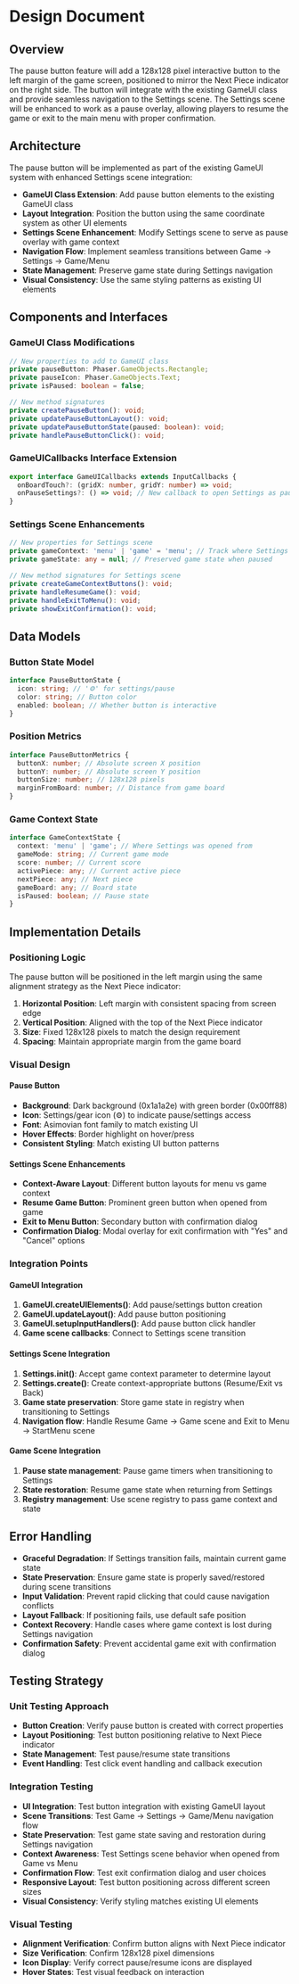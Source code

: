 # Design Document

## Overview

The pause button feature will add a 128x128 pixel interactive button to the left margin of the game screen, positioned to mirror the Next Piece indicator on the right side. The button will integrate with the existing GameUI class and provide seamless navigation to the Settings scene. The Settings scene will be enhanced to work as a pause overlay, allowing players to resume the game or exit to the main menu with proper confirmation.

## Architecture

The pause button will be implemented as part of the existing GameUI system with enhanced Settings scene integration:

- **GameUI Class Extension**: Add pause button elements to the existing GameUI class
- **Layout Integration**: Position the button using the same coordinate system as other UI elements
- **Settings Scene Enhancement**: Modify Settings scene to serve as pause overlay with game context
- **Navigation Flow**: Implement seamless transitions between Game → Settings → Game/Menu
- **State Management**: Preserve game state during Settings navigation
- **Visual Consistency**: Use the same styling patterns as existing UI elements

## Components and Interfaces

### GameUI Class Modifications

```typescript
// New properties to add to GameUI class
private pauseButton: Phaser.GameObjects.Rectangle;
private pauseIcon: Phaser.GameObjects.Text;
private isPaused: boolean = false;

// New method signatures
private createPauseButton(): void;
private updatePauseButtonLayout(): void;
private updatePauseButtonState(paused: boolean): void;
private handlePauseButtonClick(): void;
```

### GameUICallbacks Interface Extension

```typescript
export interface GameUICallbacks extends InputCallbacks {
  onBoardTouch?: (gridX: number, gridY: number) => void;
  onPauseSettings?: () => void; // New callback to open Settings as pause overlay
}
```

### Settings Scene Enhancements

```typescript
// New properties for Settings scene
private gameContext: 'menu' | 'game' = 'menu'; // Track where Settings was opened from
private gameState: any = null; // Preserved game state when paused

// New method signatures for Settings scene
private createGameContextButtons(): void;
private handleResumeGame(): void;
private handleExitToMenu(): void;
private showExitConfirmation(): void;
```

## Data Models

### Button State Model

```typescript
interface PauseButtonState {
  icon: string; // '⚙️' for settings/pause
  color: string; // Button color
  enabled: boolean; // Whether button is interactive
}
```

### Position Metrics

```typescript
interface PauseButtonMetrics {
  buttonX: number; // Absolute screen X position
  buttonY: number; // Absolute screen Y position
  buttonSize: number; // 128x128 pixels
  marginFromBoard: number; // Distance from game board
}
```

### Game Context State

```typescript
interface GameContextState {
  context: 'menu' | 'game'; // Where Settings was opened from
  gameMode: string; // Current game mode
  score: number; // Current score
  activePiece: any; // Current active piece
  nextPiece: any; // Next piece
  gameBoard: any; // Board state
  isPaused: boolean; // Pause state
}
```

## Implementation Details

### Positioning Logic

The pause button will be positioned in the left margin using the same alignment strategy as the Next Piece indicator:

1. **Horizontal Position**: Left margin with consistent spacing from screen edge
2. **Vertical Position**: Aligned with the top of the Next Piece indicator
3. **Size**: Fixed 128x128 pixels to match the design requirement
4. **Spacing**: Maintain appropriate margin from the game board

### Visual Design

#### Pause Button
- **Background**: Dark background (0x1a1a2e) with green border (0x00ff88)
- **Icon**: Settings/gear icon (⚙️) to indicate pause/settings access
- **Font**: Asimovian font family to match existing UI
- **Hover Effects**: Border highlight on hover/press
- **Consistent Styling**: Match existing UI button patterns

#### Settings Scene Enhancements
- **Context-Aware Layout**: Different button layouts for menu vs game context
- **Resume Game Button**: Prominent green button when opened from game
- **Exit to Menu Button**: Secondary button with confirmation dialog
- **Confirmation Dialog**: Modal overlay for exit confirmation with "Yes" and "Cancel" options

### Integration Points

#### GameUI Integration
1. **GameUI.createUIElements()**: Add pause/settings button creation
2. **GameUI.updateLayout()**: Add pause button positioning
3. **GameUI.setupInputHandlers()**: Add pause button click handler
4. **Game scene callbacks**: Connect to Settings scene transition

#### Settings Scene Integration
1. **Settings.init()**: Accept game context parameter to determine layout
2. **Settings.create()**: Create context-appropriate buttons (Resume/Exit vs Back)
3. **Game state preservation**: Store game state in registry when transitioning to Settings
4. **Navigation flow**: Handle Resume Game → Game scene and Exit to Menu → StartMenu scene

#### Game Scene Integration
1. **Pause state management**: Pause game timers when transitioning to Settings
2. **State restoration**: Resume game state when returning from Settings
3. **Registry management**: Use scene registry to pass game context and state

## Error Handling

- **Graceful Degradation**: If Settings transition fails, maintain current game state
- **State Preservation**: Ensure game state is properly saved/restored during scene transitions
- **Input Validation**: Prevent rapid clicking that could cause navigation conflicts
- **Layout Fallback**: If positioning fails, use default safe position
- **Context Recovery**: Handle cases where game context is lost during Settings navigation
- **Confirmation Safety**: Prevent accidental game exit with confirmation dialog

## Testing Strategy

### Unit Testing Approach

- **Button Creation**: Verify pause button is created with correct properties
- **Layout Positioning**: Test button positioning relative to Next Piece indicator
- **State Management**: Test pause/resume state transitions
- **Event Handling**: Test click event handling and callback execution

### Integration Testing

- **UI Integration**: Test button integration with existing GameUI layout
- **Scene Transitions**: Test Game → Settings → Game/Menu navigation flow
- **State Preservation**: Test game state saving and restoration during Settings navigation
- **Context Awareness**: Test Settings scene behavior when opened from Game vs Menu
- **Confirmation Flow**: Test exit confirmation dialog and user choices
- **Responsive Layout**: Test button positioning across different screen sizes
- **Visual Consistency**: Verify styling matches existing UI elements

### Visual Testing

- **Alignment Verification**: Confirm button aligns with Next Piece indicator
- **Size Verification**: Confirm 128x128 pixel dimensions
- **Icon Display**: Verify correct pause/resume icons are displayed
- **Hover States**: Test visual feedback on interaction
